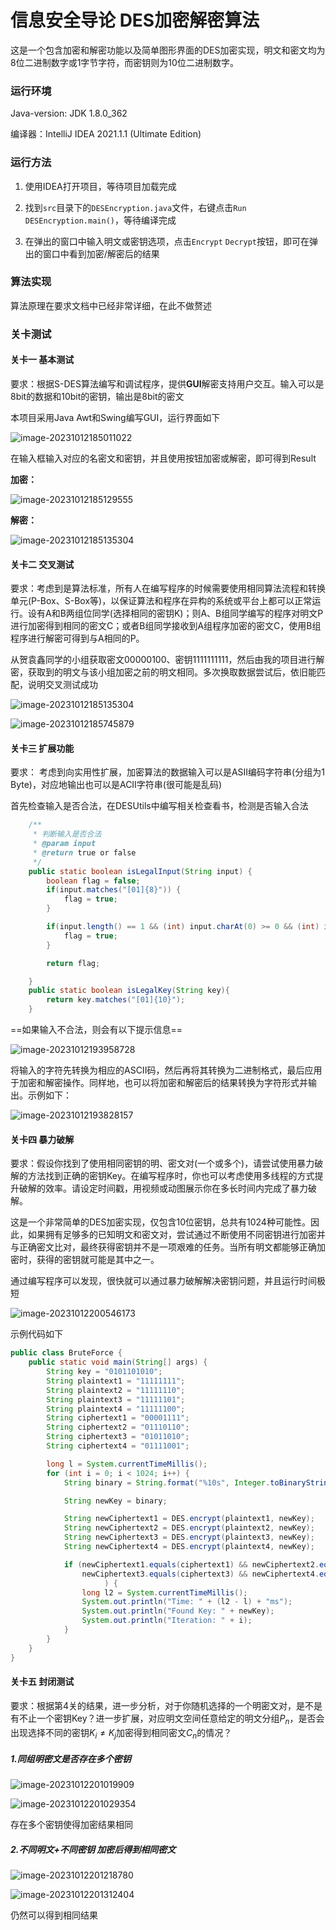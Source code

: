# 信息安全导论 DES加密解密算法

这是一个包含加密和解密功能以及简单图形界面的DES加密实现，明文和密文均为8位二进制数字或1字节字符，而密钥则为10位二进制数字。

### 运行环境
Java-version: JDK 1.8.0_362

编译器：IntelliJ IDEA 2021.1.1 (Ultimate Edition)

### 运行方法
1. 使用IDEA打开项目，等待项目加载完成

2. 找到`src`目录下的`DESEncryption.java`文件，右键点击`Run DESEncryption.main()`，等待编译完成

3. 在弹出的窗口中输入明文或密钥选项，点击`Encrypt` `Decrypt`按钮，即可在弹出的窗口中看到加密/解密后的结果

### 算法实现
算法原理在要求文档中已经非常详细，在此不做赘述

### 关卡测试

#### 关卡一 基本测试

要求：根据S-DES算法编写和调试程序，提供**GUI**解密支持用户交互。输入可以是8bit的数据和10bit的密钥，输出是8bit的密文

本项目采用Java Awt和Swing编写GUI，运行界面如下



![image-20231012185011022](README.assets/image-20231012185011022.png)



在输入框输入对应的名密文和密钥，并且使用按钮加密或解密，即可得到Result

**加密：**

![image-20231012185129555](README.assets/image-20231012185129555.png)

**解密：**

![image-20231012185135304](README.assets/image-20231012185135304.png)



#### 关卡二 交叉测试

要求：考虑到是算法标准，所有人在编写程序的时候需要使用相同算法流程和转换单元(P-Box、S-Box等)，以保证算法和程序在异构的系统或平台上都可以正常运行。设有A和B两组位同学(选择相同的密钥K)；则A、B组同学编写的程序对明文P进行加密得到相同的密文C；或者B组同学接收到A组程序加密的密文C，使用B组程序进行解密可得到与A相同的P。

从贺袁鑫同学的小组获取密文00000100、密钥1111111111，然后由我的项目进行解密，获取到的明文与该小组加密之前的明文相同。多次换取数据尝试后，依旧能匹配，说明交叉测试成功



![image-20231012185135304](README.assets/image-20231012185135304.png)



![image-20231012185745879](README.assets/image-20231012185745879.png)



#### 关卡三 扩展功能

要求： 考虑到向实用性扩展，加密算法的数据输入可以是ASII编码字符串(分组为1 Byte)，对应地输出也可以是ACII字符串(很可能是乱码)



首先检查输入是否合法，在DESUtils中编写相关检查看书，检测是否输入合法

~~~java
    /**
     * 判断输入是否合法
     * @param input
     * @return true or false
     */
    public static boolean isLegalInput(String input) {
        boolean flag = false;
        if(input.matches("[01]{8}")) {
            flag = true;
        }

        if(input.length() == 1 && (int) input.charAt(0) >= 0 && (int) input.charAt(0) <= 127){
            flag = true;
        }

        return flag;

    }
    public static boolean isLegalKey(String key){
        return key.matches("[01]{10}");
    }

~~~



==如果输入不合法，则会有以下提示信息==

![image-20231012193958728](README.assets/image-20231012193958728.png)



将输入的字符先转换为相应的ASCII码，然后再将其转换为二进制格式，最后应用于加密和解密操作。同样地，也可以将加密和解密后的结果转换为字符形式并输出。示例如下：

![image-20231012193828157](README.assets/image-20231012193828157.png)





#### 关卡四 暴力破解

要求：假设你找到了使用相同密钥的明、密文对(一个或多个)，请尝试使用暴力破解的方法找到正确的密钥Key。在编写程序时，你也可以考虑使用多线程的方式提升破解的效率。请设定时间戳，用视频或动图展示你在多长时间内完成了暴力破解。

这是一个非常简单的DES加密实现，仅包含10位密钥，总共有1024种可能性。因此，如果拥有足够多的已知明文和密文对，尝试通过不断使用不同密钥进行加密并与正确密文比对，最终获得密钥并不是一项艰难的任务。当所有明文都能够正确加密时，获得的密钥就可能是其中之一。

通过编写程序可以发现，很快就可以通过暴力破解解决密钥问题，并且运行时间极短

![image-20231012200546173](README.assets/image-20231012200546173.png)

示例代码如下

```java
public class BruteForce {
    public static void main(String[] args) {
        String key = "0101101010";
        String plaintext1 = "11111111";
        String plaintext2 = "11111110";
        String plaintext3 = "11111101";
        String plaintext4 = "11111100";
        String ciphertext1 = "00001111";
        String ciphertext2 = "01110110";
        String ciphertext3 = "01011010";
        String ciphertext4 = "01111001";

        long l = System.currentTimeMillis();
        for (int i = 0; i < 1024; i++) {
            String binary = String.format("%10s", Integer.toBinaryString(i)).replace(' ', '0');

            String newKey = binary;

            String newCiphertext1 = DES.encrypt(plaintext1, newKey);
            String newCiphertext2 = DES.encrypt(plaintext2, newKey);
            String newCiphertext3 = DES.encrypt(plaintext3, newKey);
            String newCiphertext4 = DES.encrypt(plaintext4, newKey);

            if (newCiphertext1.equals(ciphertext1) && newCiphertext2.equals(ciphertext2) && 		       
                newCiphertext3.equals(ciphertext3) && newCiphertext4.equals(ciphertext4)
                     ) {
                long l2 = System.currentTimeMillis();
                System.out.println("Time: " + (l2 - l) + "ms");
                System.out.println("Found Key: " + newKey);
                System.out.println("Iteration: " + i);
            }
        }
    }
}
```



#### 关卡五 封闭测试

要求：根据第4关的结果，进一步分析，对于你随机选择的一个明密文对，是不是有不止一个密钥Key？进一步扩展，对应明文空间任意给定的明文分组$P_n$，是否会出现选择不同的密钥$K_i\neq K_j$加密得到相同密文$C_n$的情况？



##### 1.同组明密文是否存在多个密钥

![image-20231012201019909](README.assets/image-20231012201019909.png)



![image-20231012201029354](README.assets/image-20231012201029354.png)

存在多个密钥使得加密结果相同



##### 2.不同明文+不同密钥 加密后得到相同密文

![image-20231012201218780](README.assets/image-20231012201218780.png)

![image-20231012201312404](README.assets/image-20231012201312404.png)

仍然可以得到相同结果